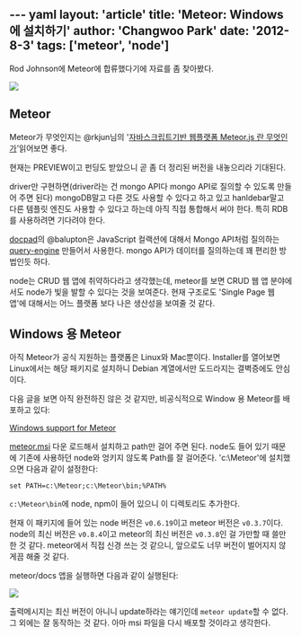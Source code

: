 --- yaml
layout: 'article'
title: 'Meteor: Windows에 설치하기'
author: 'Changwoo Park'
date: '2012-8-3'
tags: ['meteor', 'node']
---

Rod Johnson에 Meteor에 합류했다기에 자료를 좀 찾아봤다.

![](/articles/2012/meteor/meteor.jpg)

## Meteor

Meteor가 무엇인지는 @rkjun님의 '[자바스크립트기반 웹플랫폼 Meteor.js 란 무엇인가](http://rkjun.wordpress.com/2012/06/04/meteor-js-preview-0-3-6-intro/)'읽어보면 좋다.

현재는 PREVIEW이고 펀딩도 받았으니 곧 좀 더 정리된 버전을 내놓으리라 기대된다.

driver만 구현하면(driver라는 건 mongo API다 mongo API로 질의할 수 있도록 만들어 주면 된다) mongoDB말고 다른 것도 사용할 수 있다고 하고 있고 hanldebar말고 다른 템플릿 엔진도 사용할 수 있다고 하는데 아직 직접 통합해서 써야 한다. 특히 RDB를 사용하려면 기다려야 한다.

[docpad](https://github.com/bevry/docpad)의 @balupton은 JavaScript 컬랙션에 대해서 Mongo API처럼 질의하는 [query-engine](https://github.com/bevry/query-engine) 만들어서 사용한다. mongo API가 데이터를 질의하는데 꽤 편리한 방법인듯 하다.

node는 CRUD 웹 앱에 취약하다라고 생각했는데, meteor를 보면 CRUD 웹 앱 분야에서도 node가 빛을 발할 수 있다는 것을 보여준다. 현재 구조로도 'Single Page 웹 앱'에 대해서는 어느 플랫폼 보다 나은 생산성을 보여줄 것 같다.

## Windows 용 Meteor

아직 Meteor가 공식 지원하는 플랫폼은 Linux와 Mac뿐이다. Installer를 열어보면 Linux에서는 해당 패키지로 설치하니 Debian 계열에서만 도드라지는 결벽증에도 안심이다.

다음 글을 보면 아직 완전하진 않은 것 같지만, 비공식적으로 Window 용 Meteor를 배포하고 있다:

[Windows support for Meteor](https://github.com/meteor/meteor/pull/162)

[meteor.msi][] 다운 로드해서 설치하고 path만 걸어 주면 된다. node도 들어 있기 때문에 기존에 사용하던 node와 엉키지 않도록 Path를 잘 걸어준다. 'c:\Meteor'에 설치했으면 다음과 같이 설정한다:

	set PATH=c:\Meteor;c:\Meteor\bin;%PATH%

`c:\Meteor\bin`에 node, npm이 들어 있으니 이 디렉토리도 추가한다.

현재 이 패키지에 들어 있는 node 버전은 `v0.6.19`이고 meteor 버전은 `v0.3.7`이다. node의 최신 버전은 `v0.8.4`이고 meteor의 최신 버전은 `v0.3.8`인 걸 가만할 때 쓸만한 것 같다. meteor에서 직접 신경 쓰는 것 같으니, 앞으로도 너무 버전이 벌어지지 않게끔 해줄 것 같다.

meteor/docs 앱을 실행하면 다음과 같이 실행된다:

![](/articles/2012/meteor/meteor-run.jpg)

출력메시지는 최신 버전이 아니니 update하라는 얘기인데 `meteor update`할 수 없다. 그 외에는 잘 동작하는 것 같다. 아마 msi 파일을 다시 배포할 것이라고 생각한다. 

[meteor.msi]: https://dl.dropbox.com/s/8g6o0edqhqmzly1/Meteor.msi?dl=1
[Continuation-passing style]: http://dogfeet.github.com/articles/2012/by-example-continuation-passing-style-in-javascript.html

